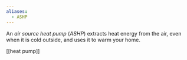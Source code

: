 ```yaml
---
aliases:
  - ASHP
---
```

An _air source heat pump_ (_ASHP_) extracts heat energy from the air, even when it is cold outside, and uses it to warm your home.

[[heat pump]]